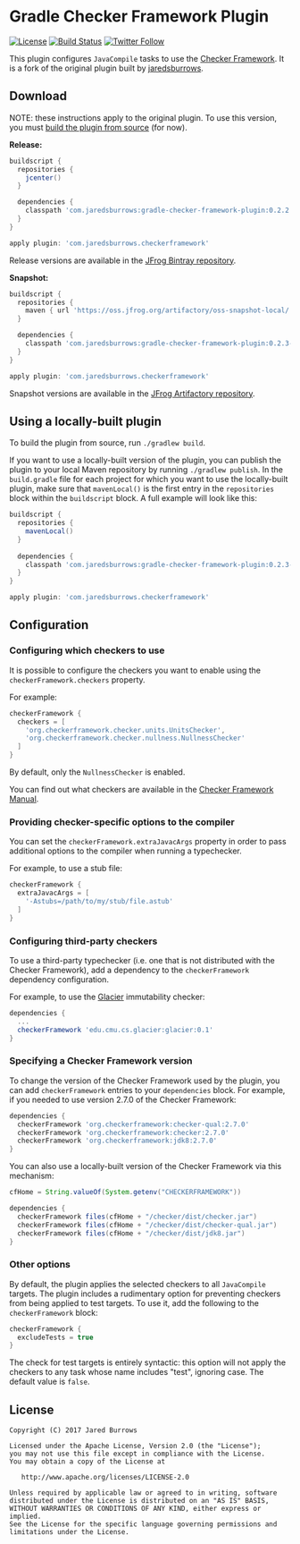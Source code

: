# Gradle Checker Framework Plugin

[![License](https://img.shields.io/badge/license-apache%202.0-blue.svg)](http://www.apache.org/licenses/LICENSE-2.0)
[![Build Status](https://travis-ci.org/kelloggm/gradle-checker-framework-plugin.svg?branch=master)](https://travis-ci.org/jaredsburrows/gradle-checker-framework-plugin)
[![Twitter Follow](https://img.shields.io/twitter/follow/jaredsburrows.svg?style=social)](https://twitter.com/jaredsburrows)

This plugin configures `JavaCompile` tasks to use the [Checker Framework](https://checkerframework.org).
It is a fork of the original plugin built by [jaredsburrows](https://github.com/jaredsburrows/gradle-checker-framework-plugin).

## Download

NOTE: these instructions apply to the original plugin. To use this version, you must [build
the plugin from source](#using-a-locally-built-plugin) (for now).

**Release:**
```groovy
buildscript {
  repositories {
    jcenter()
  }

  dependencies {
    classpath 'com.jaredsburrows:gradle-checker-framework-plugin:0.2.2'
  }
}

apply plugin: 'com.jaredsburrows.checkerframework'
```
Release versions are available in the [JFrog Bintray repository](https://jcenter.bintray.com/).

**Snapshot:**
```groovy
buildscript {
  repositories {
    maven { url 'https://oss.jfrog.org/artifactory/oss-snapshot-local/' }
  }

  dependencies {
    classpath 'com.jaredsburrows:gradle-checker-framework-plugin:0.2.3-SNAPSHOT'
  }
}

apply plugin: 'com.jaredsburrows.checkerframework'
```
Snapshot versions are available in the [JFrog Artifactory repository](https://oss.jfrog.org/artifactory/libs-snapshot/).

## Using a locally-built plugin

To build the plugin from source, run `./gradlew build`.

If you want to use a locally-built version of the plugin, you can publish the plugin to your
local Maven repository by running `./gradlew publish`. In the `build.gradle` file for each
project for which you want to use the locally-built plugin, make sure that `mavenLocal()`
is the first entry in the `repositories` block within the `buildscript` block. A full example
will look like this:

```groovy
buildscript {
  repositories {
    mavenLocal()
  }
  
  dependencies {
    classpath 'com.jaredsburrows:gradle-checker-framework-plugin:0.2.3-SNAPSHOT'
  }
}

apply plugin: 'com.jaredsburrows.checkerframework'
```

## Configuration

### Configuring which checkers to use

It is possible to configure the checkers you want to enable using the `checkerFramework.checkers` property.

For example:

```groovy
checkerFramework {
  checkers = [
    'org.checkerframework.checker.units.UnitsChecker',
    'org.checkerframework.checker.nullness.NullnessChecker'
  ]
}
```

By default, only the `NullnessChecker` is enabled.

You can find out what checkers are available in the [Checker Framework Manual](https://checkerframework.org/manual/#introduction).

### Providing checker-specific options to the compiler

You can set the `checkerFramework.extraJavacArgs` property in order to pass additional options to the compiler when running
a typechecker.

For example, to use a stub file:

```groovy
checkerFramework {
  extraJavacArgs = [
    '-Astubs=/path/to/my/stub/file.astub'
  ]
}
```

### Configuring third-party checkers

To use a third-party typechecker (i.e. one that is not distributed with the Checker Framework),
add a dependency to the `checkerFramework` dependency configuration.

For example, to use the [Glacier](http://mcoblenz.github.io/Glacier/) immutability checker:

```groovy
dependencies {
  ...
  checkerFramework 'edu.cmu.cs.glacier:glacier:0.1'
}
```

### Specifying a Checker Framework version

To change the version of the Checker Framework used by the plugin, you can add
`checkerFramework` entries to your `dependencies` block. For example, if you
needed to use version 2.7.0 of the Checker Framework:

```groovy
dependencies {
  checkerFramework 'org.checkerframework:checker-qual:2.7.0'
  checkerFramework 'org.checkerframework:checker:2.7.0'
  checkerFramework 'org.checkerframework:jdk8:2.7.0'
}
```

You can also use a locally-built version of the Checker Framework via this
mechanism:

```groovy
cfHome = String.valueOf(System.getenv("CHECKERFRAMEWORK"))

dependencies {
  checkerFramework files(cfHome + "/checker/dist/checker.jar")
  checkerFramework files(cfHome + "/checker/dist/checker-qual.jar")
  checkerFramework files(cfHome + "/checker/dist/jdk8.jar")
}
```

### Other options

By default, the plugin applies the selected checkers to all `JavaCompile` targets.
The plugin includes a rudimentary option for preventing checkers from being applied
to test targets. To use it, add the following to the `checkerFramework` block:

```groovy
checkerFramework {
  excludeTests = true
}
```

The check for test targets is entirely syntactic: this option will not apply the checkers
to any task whose name includes "test", ignoring case. The default value is `false`.

## License

    Copyright (C) 2017 Jared Burrows

    Licensed under the Apache License, Version 2.0 (the "License");
    you may not use this file except in compliance with the License.
    You may obtain a copy of the License at

       http://www.apache.org/licenses/LICENSE-2.0

    Unless required by applicable law or agreed to in writing, software
    distributed under the License is distributed on an "AS IS" BASIS,
    WITHOUT WARRANTIES OR CONDITIONS OF ANY KIND, either express or implied.
    See the License for the specific language governing permissions and
    limitations under the License.
